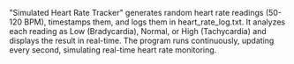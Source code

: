 "Simulated Heart Rate Tracker" generates random heart rate readings (50-120 BPM), timestamps them, and logs them in heart_rate_log.txt. It analyzes each reading as Low (Bradycardia), Normal, or High (Tachycardia) and displays the result in real-time. The program runs continuously, updating every second, simulating real-time heart rate monitoring.

